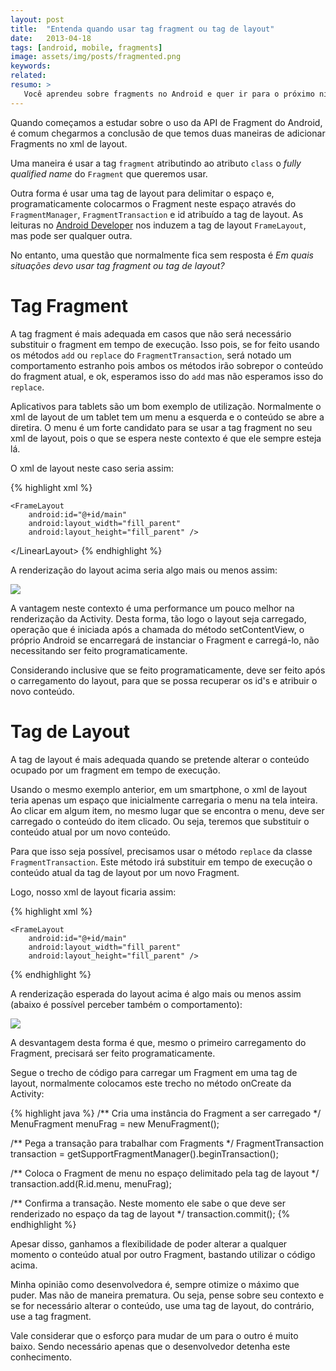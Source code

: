 ```yaml
---
layout: post
title:  "Entenda quando usar tag fragment ou tag de layout"
date:   2013-04-18
tags: [android, mobile, fragments]
image: assets/img/posts/fragmented.png
keywords:
related:
resumo: >
   Você aprendeu sobre fragments no Android e quer ir para o próximo nível no quesito conhecimento sobre esta ferramenta bacana que temos no Android. Então venha ver este detalhe incrível sobre para que serve a tag fragment e quando usá-la.
---
```

Quando começamos a estudar sobre o uso da API de Fragment do Android, é comum chegarmos a conclusão de que temos duas maneiras de adicionar Fragments no xml de layout.

Uma maneira é usar a tag `fragment` atributindo ao atributo `class` o _fully qualified name_ do `Fragment` que queremos usar.

Outra forma é usar uma tag de layout para delimitar o espaço e, programaticamente colocarmos o Fragment neste espaço através do `FragmentManager`, `FragmentTransaction` e id atribuído a tag de layout. As leituras no <a title="Android Developer" href="developer.android.com" target="_blank">Android Developer</a> nos induzem a tag de layout `FrameLayout`, mas pode ser qualquer outra.

No entanto, uma questão que normalmente fica sem resposta é _Em quais situações devo usar tag fragment ou tag de layout?_

<h1>Tag Fragment</h1>

A tag fragment é mais adequada em casos que não será necessário substituir o fragment em tempo de execução. Isso pois, se for feito usando os métodos `add` ou `replace` do `FragmentTransaction`, será notado um comportamento estranho pois ambos os métodos irão sobrepor o conteúdo do fragment atual, e ok, esperamos isso do `add` mas não esperamos isso do `replace`.

Aplicativos para tablets são um bom exemplo de utilização. Normalmente o xml de layout de um tablet tem um menu a esquerda e o conteúdo se abre a diretira. O menu é um forte candidato para se usar a tag fragment no seu xml de layout, pois o que se espera neste contexto é que ele sempre esteja lá.

O xml de layout neste caso seria assim:

{% highlight xml %}
<?xml version="1.0" encoding="utf-8"?>
<LinearLayout xmlns:android="http://schemas.android.com/apk/res/android"
    xmlns:tools="http://schemas.android.com/tools"
    android:layout_width="fill_parent"
    android:layout_height="fill_parent" >

    <FrameLayout
        android:id="@+id/main"
        android:layout_width="fill_parent"
        android:layout_height="fill_parent" />

<\/LinearLayout>
{% endhighlight %}

A renderização do layout acima seria algo mais ou menos assim:

![]({{site.url}}/assets/img/posts/tablet.png)

A vantagem neste contexto é uma performance um pouco melhor na renderização da Activity. Desta forma, tão logo o layout seja carregado, operação que é iniciada após a chamada do método setContentView, o próprio Android se encarregará de instanciar o Fragment e carregá-lo, não necessitando ser feito programaticamente.

Considerando inclusive que se feito programaticamente, deve ser feito após o carregamento do layout, para que se possa recuperar os id's e atribuir o novo conteúdo.

<h1>Tag de Layout</h1>

A tag de layout é mais adequada quando se pretende alterar o conteúdo ocupado por um fragment em tempo de execução.

Usando o mesmo exemplo anterior, em um smartphone, o xml de layout teria apenas um espaço que inicialmente carregaria o menu na tela inteira. Ao clicar em algum item, no mesmo lugar que se encontra o menu, deve ser carregado o conteúdo do item clicado. Ou seja, teremos que substituir o conteúdo atual por um novo conteúdo.

Para que isso seja possível, precisamos usar o método `replace` da classe `FragmentTransaction`. Este método irá substituir em tempo de execução o conteúdo atual da tag de layout por um novo Fragment.

Logo, nosso xml de layout ficaria assim:

{% highlight xml %}
<?xml version="1.0" encoding="utf-8"?>
<LinearLayout xmlns:android="http://schemas.android.com/apk/res/android"
    xmlns:tools="http://schemas.android.com/tools"
    android:layout_width="fill_parent"
    android:layout_height="fill_parent" >

    <FrameLayout
        android:id="@+id/main"
        android:layout_width="fill_parent"
        android:layout_height="fill_parent" />

</LinearLayout>
{% endhighlight %}

A renderização esperada do layout acima é algo mais ou menos assim (abaixo é possível perceber também o comportamento):

![]({{site.url}}/assets/img/posts/smartphone.png)

A desvantagem desta forma é que, mesmo o primeiro carregamento do Fragment, precisará ser feito programaticamente.

Segue o trecho de código para carregar um Fragment em uma tag de layout, normalmente colocamos este trecho no método onCreate da Activity:


{% highlight java %}
/** Cria uma instância do Fragment a ser carregado */
MenuFragment menuFrag = new MenuFragment();

/** Pega a transação para trabalhar com Fragments */
FragmentTransaction transaction = getSupportFragmentManager().beginTransaction();
      
/** Coloca o Fragment de menu no espaço delimitado pela tag de layout */
transaction.add(R.id.menu, menuFrag); 
            
/** Confirma a transação. Neste momento ele sabe o que deve ser renderizado no espaço da tag de layout */
transaction.commit();
{% endhighlight %}

Apesar disso, ganhamos a flexibilidade de poder alterar a qualquer momento o conteúdo atual por outro Fragment, bastando utilizar o código acima.

Minha opinião como desenvolvedora é, sempre otimize o máximo que puder. Mas não de maneira prematura. Ou seja, pense sobre seu contexto e se for necessário alterar o conteúdo, use uma tag de layout, do contrário, use a tag fragment.

Vale considerar que o esforço para mudar de um para o outro é muito baixo. Sendo necessário apenas que o desenvolvedor detenha este conhecimento.

